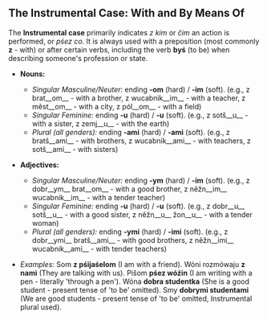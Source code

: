 ## The Instrumental Case: With and By Means Of

The __Instrumental case__ primarily indicates _z kim_ or _čim_ an action is performed, or _pśez co_. It is always used with a preposition (most commonly __z__ - with) or after certain verbs, including the verb __byś__ (to be) when describing someone's profession or state.

*   __Nouns:__
    
    *   _Singular Masculine/Neuter:_ ending __-om__ (hard) / __-im__ (soft). (e.g., z brat__om__ - with a brother, z wucabnik__im__ - with a teacher, z měst__om__ - with a city, z pól__om__ - with a field)
    *   _Singular Feminine:_ ending __-u__ (hard) / __-u__ (soft). (e.g., z sotš__u__ - with a sister, z zemj__u__ - with the earth)
    *   _Plural (all genders):_ ending __-ami__ (hard) / __-ami__ (soft). (e.g., z bratš__ami__ - with brothers, z wucabnik__ami__ - with teachers, z sotš__ami__ - with sisters)
    
    
    
*   __Adjectives:__
    
    *   _Singular Masculine/Neuter:_ ending __-ym__ (hard) / __-im__ (soft). (e.g., z dobr__ym__ brat__om__ - with a good brother, z něžn__im__ wucabnik__im__ - with a tender teacher)
    *   _Singular Feminine:_ ending __-u__ (hard) / __-u__ (soft). (e.g., z dobr__u__ sotš__u__ - with a good sister, z něžn__u__ žon__u__ - with a tender woman)
    *   _Plural (all genders):_ ending __-ymi__ (hard) / __-imi__ (soft). (e.g., z dobr__ymi__ bratš__ami__ - with good brothers, z něžn__imi__ wucabnik__ami__ - with tender teachers)
    
    
    
*   _Examples:_ Som __z pśijaśelom__ (I am with a friend). Wóni rozmówaju __z nami__ (They are talking with us). Pišom __pśez wóźin__ (I am writing with a pen - literally 'through a pen'). Wóna __dobra studentka__ (She is a good student - present tense of 'to be' omitted). Smy __dobrymi studentami__ (We are good students - present tense of 'to be' omitted, Instrumental plural used).